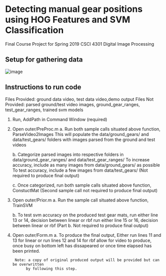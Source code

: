 # Detecting manual gear positions using HOG Features and SVM Classification
Final Course Project for Spring 2019 CSCI 4301 Digital Image Processing

## Setup for gathering data
![image](https://drive.google.com/uc?export=view&id=10ZfWgBnVrfX4IZPSTwxUuQbBkaBKqCLX)

## Instructions to run code

Files Provided: ground data video, test data video,demo output
Files Not Provided:  parsed ground/test video images, ground_gear_ranges, test_gear_ranges, trained svm models


1. Run, AddPath in Command Window (required)

2. Open outer/PreProc.m
	a. Run both sample calls situated above function, ParseVideo2Images
		This will populate the data/ground_gears/ and data/test_gears/ folders with 
		images parsed from the ground and test videos

	b. Categorize parsed images into respective folders in data/ground_gear_ranges/ and data/test_gear_ranges/
		To increase accuracy, include as many images from data/ground_gears/ as possible
		To test accuracy, include a few images from data/test_gears/	(Not required to produce final output)
	
	c. Once categorized, run both sample calls situated above function, ConstuctMat (Second sample call not required to produce final output)

3. Open outer/Prior.m
	a. Run the sample call situated above function, TrainSVM

	b. To test svm accuracy on the produced test gear mats,
		run either line 13 or 14, decision between linear or rbf
		run either line 15 or 16, decision between linear or rbf	(Part b. Not required to produce final output)

4. Open outer/Form.m
	a. To produce the final output,
		Either run lines 11 and 13 for linear or run lines 12 and 14 for rbf
		allow for video to produce, once busy on bottom left has dissapeared
		or once time elapsed has been printed.
		
		Note: a copy of original produced output will be provided but can be overwritten
			 by following this step.
